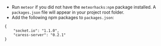 * Run `meteor` if you did not have the `meteorhacks:npm` package installed. A `packages.json` file will appear in your 
project root folder.
* Add the following npm packages to `packages.json`:
```
{
    "socket.io": "1.1.0",
    "caress-server": "0.2.1"
}
```
